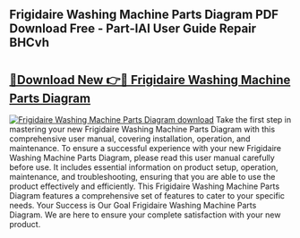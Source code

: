 ## Frigidaire Washing Machine Parts Diagram PDF Download Free - Part-lAI User Guide Repair BHCvh

# <h2><a href="http://dfr74hj.blite.top/?on=Frigidaire+Washing+Machine+Parts+Diagram">🔗Download New 👉🔴 Frigidaire Washing Machine Parts Diagram</a></h2>

[![Frigidaire Washing Machine Parts Diagram download](https://i.imgur.com/lujVjoI.png)](http://dfr74hj.blite.top/?on=Frigidaire+Washing+Machine+Parts+Diagram)
Take the first step in mastering your new Frigidaire Washing Machine Parts Diagram with this comprehensive user manual, covering installation, operation, and maintenance. To ensure a successful experience with your new Frigidaire Washing Machine Parts Diagram, please read this user manual carefully before use. It includes essential information on product setup, operation, maintenance, and troubleshooting, ensuring that you are able to use the product effectively and efficiently. This Frigidaire Washing Machine Parts Diagram features a comprehensive set of features to cater to your specific needs. Your Success is Our Goal Frigidaire Washing Machine Parts Diagram. We are here to ensure your complete satisfaction with your new product.
